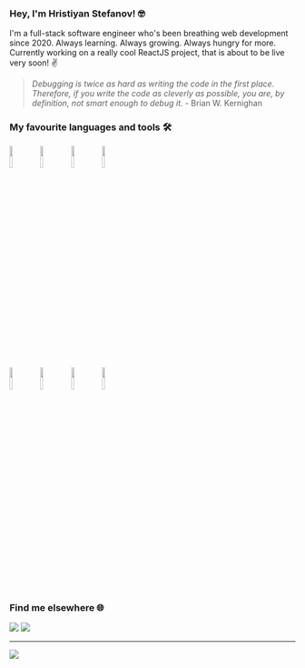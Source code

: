 ### Hey, I'm Hristiyan Stefanov! :nerd_face:

I'm a full-stack software engineer who's been breathing web development since 2020. Always learning. Always growing. Always hungry for more. Currently working on a really cool ReactJS project, that is about to be live very soon! :v:

> *Debugging is twice as hard as writing the code in the first place. Therefore, if you write the code as cleverly as possible, you are, by definition, not smart enough to debug it.* - Brian W. Kernighan

### My favourite languages and tools :hammer_and_wrench:

<code><img width="10%" src="https://www.vectorlogo.zone/logos/dotnet/dotnet-ar21.svg" /></code>
<code><img width="10%" src="https://www.vectorlogo.zone/logos/javascript/javascript-ar21.svg"></code>
<code><img width="10%" src="https://www.vectorlogo.zone/logos/typescriptlang/typescriptlang-ar21.svg"></code>
<code><img width="10%" src="https://www.vectorlogo.zone/logos/reactjs/reactjs-ar21.svg"></code>
<br />
<code><img width="10%" src="https://www.vectorlogo.zone/logos/w3_html5/w3_html5-ar21.svg"></code>
<code><img width="10%" src="https://www.vectorlogo.zone/logos/w3_css/w3_css-ar21.svg"></code>
<code><img width="10%" src="https://www.vectorlogo.zone/logos/mysql/mysql-ar21.svg"></code>
<code><img width="10%" src="https://www.vectorlogo.zone/logos/angular/angular-ar21.svg"></code>

### Find me elsewhere :globe_with_meridians:

[![](https://img.shields.io/badge/linkedin-%230077B5.svg?style=for-the-badge&logo=linkedin)](https://www.linkedin.com/in/hristiyan-stefanov-480721219)
[![](https://img.shields.io/badge/Email-hristiyan.stefanov@outlook.com-36725a?style=for-the-badge)](mailto:hristiyan.stefanov@outlook.com)

<hr/>

<img src="https://github-readme-stats.vercel.app/api/top-langs?username=histefanov&layout=compact&theme=dark"/>
